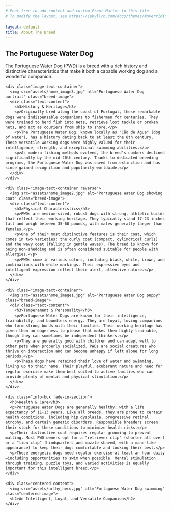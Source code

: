 ```yaml
---
# Feel free to add content and custom Front Matter to this file.
# To modify the layout, see https://jekyllrb.com/docs/themes/#overriding-theme-defaults

layout: default
title: About The Breed
---
```


<div class="wrapper">
  <section class="content-section fade-in-section">
    <h1>The Portuguese Water Dog</h1>
    <p>The Portuguese Water Dog (PWD) is a breed with a rich history and distinctive characteristics that make it both a capable working dog and a wonderful companion.</p>
    
    <div class="image-text-container">
      <img src="assets/home_image3.jpg" alt="Portuguese Water Dog portrait" class="breed-image">
      <div class="text-content">
        <h3>History & Heritage</h3>
        <p>Originally bred along the coast of Portugal, these remarkable dogs were indispensable companions to fishermen for centuries. They were trained to herd fish into nets, retrieve lost tackle or broken nets, and act as couriers from ship to shore.</p>
        <p>The Portuguese Water Dog, known locally as "Cão de Água" (dog of water), has a history dating back to at least the 8th century. These versatile working dogs were highly valued for their intelligence, strength, and exceptional swimming abilities.</p>
        <p>As modern fishing methods evolved, the breed's numbers declined significantly by the mid-20th century. Thanks to dedicated breeding programs, the Portuguese Water Dog was saved from extinction and has since gained recognition and popularity worldwide.</p>
      </div>
    </div>
    
    <div class="image-text-container reverse">
      <img src="assets/home_image2.jpg" alt="Portuguese Water Dog showing coat" class="breed-image">
      <div class="text-content">
        <h3>Physical Characteristics</h3>
        <p>PWDs are medium-sized, robust dogs with strong, athletic builds that reflect their working heritage. They typically stand 17-23 inches tall and weigh between 35-60 pounds, with males generally larger than females.</p>
        <p>One of their most distinctive features is their coat, which comes in two varieties: the curly coat (compact, cylindrical curls) and the wavy coat (falling in gentle waves). The breed is known for being non-shedding and is often considered suitable for people with allergies.</p>
        <p>PWDs come in various colors, including black, white, brown, and combinations with white markings. Their expressive eyes and intelligent expression reflect their alert, attentive nature.</p>
      </div>
    </div>
    
    <div class="image-text-container">
      <img src="assets/home_image1.jpg" alt="Portuguese Water Dog puppy" class="breed-image">
      <div class="text-content">
        <h3>Temperament & Personality</h3>
        <p>Portuguese Water Dogs are known for their intelligence, trainability, and boundless energy. They are loyal, loving companions who form strong bonds with their families. Their working heritage has given them an eagerness to please that makes them highly trainable, though they can sometimes be independent thinkers.</p>
        <p>They are generally good with children and can adapt well to other pets when properly socialized. PWDs are social creatures who thrive on interaction and can become unhappy if left alone for long periods.</p>
        <p>These dogs have retained their love of water and swimming, living up to their name. Their playful, exuberant nature and need for regular exercise make them best suited to active families who can provide plenty of mental and physical stimulation.</p>
      </div>
    </div>
    
    <div class="info-box fade-in-section">
      <h3>Health & Care</h3>
      <p>Portuguese Water Dogs are generally healthy, with a life expectancy of 11-13 years. Like all breeds, they are prone to certain health conditions, including hip dysplasia, progressive retinal atrophy, and certain genetic disorders. Responsible breeders screen their stock for these conditions to minimize health risks.</p>
      <p>Their distinctive coat requires regular grooming to prevent matting. Most PWD owners opt for a "retriever clip" (shorter all over) or a "lion clip" (hindquarters and muzzle shaved, with a mane-like appearance) to keep their dogs comfortable and looking their best.</p>
      <p>These energetic dogs need regular exercise—at least an hour daily—including opportunities to swim when possible. Mental stimulation through training, puzzle toys, and varied activities is equally important for this intelligent breed.</p>
    </div>
    
    <div class="centered-content">
      <img src="assets/arthy_hero.jpg" alt="Portuguese Water Dog swimming" class="centered-image">
      <h2>An Intelligent, Loyal, and Versatile Companion</h2>
    </div>
  </section>
</div>
